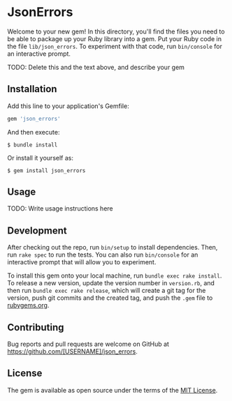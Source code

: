 # JsonErrors

Welcome to your new gem! In this directory, you'll find the files you need to be able to package up your Ruby library into a gem. Put your Ruby code in the file `lib/json_errors`. To experiment with that code, run `bin/console` for an interactive prompt.

TODO: Delete this and the text above, and describe your gem

## Installation

Add this line to your application's Gemfile:

```ruby
gem 'json_errors'
```

And then execute:

    $ bundle install

Or install it yourself as:

    $ gem install json_errors

## Usage

TODO: Write usage instructions here

## Development

After checking out the repo, run `bin/setup` to install dependencies. Then, run `rake spec` to run the tests. You can also run `bin/console` for an interactive prompt that will allow you to experiment.

To install this gem onto your local machine, run `bundle exec rake install`. To release a new version, update the version number in `version.rb`, and then run `bundle exec rake release`, which will create a git tag for the version, push git commits and the created tag, and push the `.gem` file to [rubygems.org](https://rubygems.org).

## Contributing

Bug reports and pull requests are welcome on GitHub at https://github.com/[USERNAME]/json_errors.

## License

The gem is available as open source under the terms of the [MIT License](https://opensource.org/licenses/MIT).

